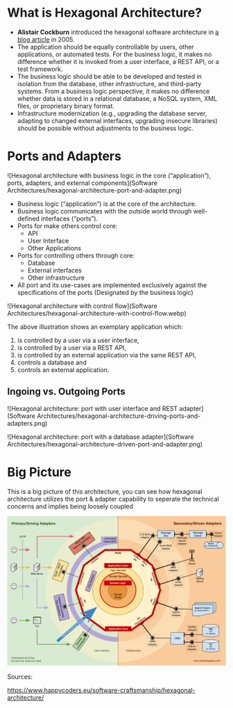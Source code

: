 # What is Hexagonal Architecture?

- **Alistair Cockburn** introduced the hexagonal software architecture in [a blog article](https://alistair.cockburn.us/hexagonal-architecture/) in 2005.
- The application should be equally controllable by users, other applications, or automated tests. For the business logic, it makes no difference whether it is invoked from a user interface, a REST API, or a test framework.
- The business logic should be able to be developed and tested in isolation from the database, other infrastructure, and third-party systems. From a business logic perspective, it makes no difference whether data is stored in a relational database, a NoSQL system, XML files, or proprietary binary format.
- Infrastructure modernization (e.g., upgrading the database server, adapting to changed external interfaces, upgrading insecure libraries) should be possible without adjustments to the business logic.



# Ports and Adapters

![Hexagonal architecture with business logic in the core (“application”), ports, adapters, and external components](Software Architectures/hexagonal-architecture-port-and-adapter.png)

- Business logic (“application”) is at the core of the architecture.
- Business logic communicates with the outside world through well-defined interfaces (“ports”).
- Ports for make others control core:
  - API
  - User Interface
  - Other Applications
- Ports for controlling others through core:
  - Database
  - External interfaces
  - Other infrastructure
- All port and its use-cases are implemented exclusively against the specifications of the ports (Designated by the business logic)





![Hexagonal architecture with control flow](Software Architectures/hexagonal-architecture-with-control-flow.webp)

The above illustration shows an exemplary application which:

1. is controlled by a user via a user interface,
2. is controlled by a user via a REST API,
3. is controlled by an external application via the same REST API,
4. controls a database and
5. controls an external application.

## Ingoing vs. Outgoing Ports

![Hexagonal architecture: port with user interface and REST adapter](Software Architectures/hexagonal-architecture-driving-ports-and-adapters.png)

![Hexagonal architecture: port with a database adapter](Software Architectures/hexagonal-architecture-driven-port-and-adapter.png)



# Big Picture

This is a big picture of this architecture, you can see how hexagonal architecture utilizes the port & adapter capability to seperate the technical concerns and implies being loosely coupled

![Hexagonal Architecture Map](https://raw.githubusercontent.com/mohammadhb/awesome-architecture/main/hexagonal-architecture.webp)



Sources:

https://www.happycoders.eu/software-craftsmanship/hexagonal-architecture/
